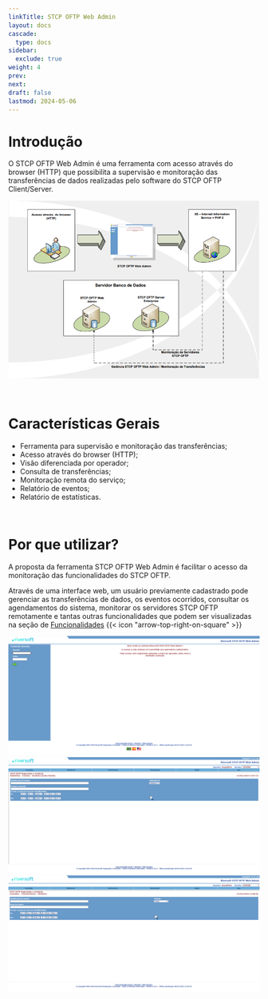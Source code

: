 ```yaml
---
linkTitle: STCP OFTP Web Admin
layout: docs
cascade:
  type: docs
sidebar:
  exclude: true
weight: 4
prev:
next:
draft: false
lastmod: 2024-05-06
---
```

# Introdução

O STCP OFTP Web Admin é uma ferramenta com acesso através do browser (HTTP) que possibilita a supervisão e monitoração das transferências de dados realizadas pelo software do STCP OFTP Client/Server.

![](imagem/web-admin-01.png)

<br>

# Características Gerais

* Ferramenta para supervisão e monitoração das transferências;
* Acesso através do browser (HTTP);
* Visão diferenciada por operador;
* Consulta de transferências;
* Monitoração remota do serviço;
* Relatório de eventos;
* Relatório de estatísticas.

<br>

# Por que utilizar?

A proposta da ferramenta STCP OFTP Web Admin é facilitar o acesso da monitoração das funcionalidades do STCP OFTP.

Através de uma interface web, um usuário previamente cadastrado pode gerenciar as transferências de dados, os eventos ocorridos, consultar os agendamentos do sistema, monitorar os servidores STCP OFTP remotamente e tantas outras funcionalidades que podem ser visualizadas na seção de <a href="/stcpwebadmin/config/#funcionalidades">Funcionalidades</a> {{< icon "arrow-top-right-on-square" >}} &nbsp;

![](imagem/web-admin-02.png "Tela de login")
<br>
![](imagem/web-admin-03.png "Exemplo página de relatórios")
<br>
![](imagem/web-admin-04.png "Exemplo página de consultas")



